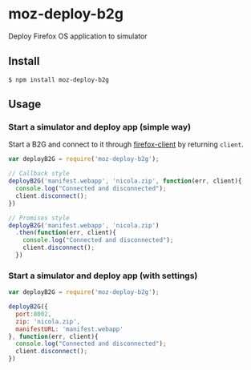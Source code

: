 # moz-deploy-b2g

Deploy Firefox OS application to simulator

## Install

```
$ npm install moz-deploy-b2g
```

## Usage


### Start a simulator and deploy app (simple way)

Start a B2G and connect to it through [firefox-client](https://github.com/harthur/firefox-client) by returning `client`.

```javascript
var deployB2G = require('moz-deploy-b2g');

// Callback style
deployB2G('manifest.webapp', 'nicola.zip', function(err, client){
  console.log("Connected and disconnected");
  client.disconnect();
})

// Promises style
deployB2G('manifest.webapp', 'nicola.zip')
  .then(function(err, client){
    console.log("Connected and disconnected");
    client.disconnect();
  })
```

### Start a simulator and deploy app (with settings)

```javascript
var deployB2G = require('moz-deploy-b2g');

deployB2G({
  port:8002,
  zip: 'nicola.zip',
  manifestURL: 'manifest.webapp'
}, function(err, client){
  console.log("Connected and disconnected");
  client.disconnect();
})
```